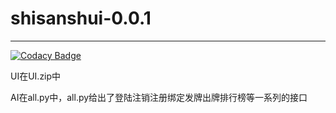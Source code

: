 # shisanshui-0.0.1

----------------------

[![Codacy Badge](https://api.codacy.com/project/badge/Grade/9bc86d6ab0c84b8e83c09efb1370cf62)](https://www.codacy.com/manual/opsiff/shisanshui?utm_source=github.com&amp;utm_medium=referral&amp;utm_content=opsiff/shisanshui&amp;utm_campaign=Badge_Grade)

UI在UI.zip中

AI在all.py中，all.py给出了登陆注销注册绑定发牌出牌排行榜等一系列的接口

